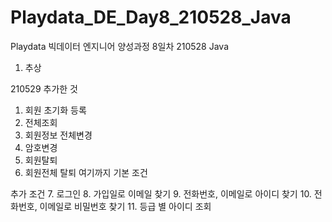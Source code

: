 # Playdata_DE_Day8_210528_Java
Playdata 빅데이터 엔지니어 양성과정 8일차 210528 Java
1. 추상

210529 추가한 것

1. 회원 초기화 등록
2. 전체조회
3. 회원정보 전체변경
4. 암호변경
5. 회원탈퇴
6. 회원전체 탈퇴
여기까지 기본 조건

추가 조건
7. 로그인
8. 가입일로 이메일 찾기
9. 전화번호, 이메일로 아이디 찾기
10. 전화번호, 이메일로 비밀번호 찾기
11. 등급 별 아이디 조회
